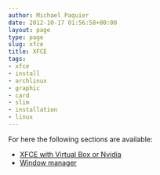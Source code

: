 ```yaml
---
author: Michael Paquier
date: 2012-10-17 01:56:58+00:00
layout: page
type: page
slug: xfce
title: XFCE
tags:
- xfce
- install
- archlinux
- graphic
- card
- slim
- installation
- linux
---
```

For here the following sections are available:

  * [XFCE with Virtual Box or Nvidia](/manuals/arch-linux/installation-2/xfce/installation-of-xfce-in-virtualbox-or-nvidia-driver/)
  * [Window manager](/manuals/arch-linux/installation-2/xfce/window-manager/)
